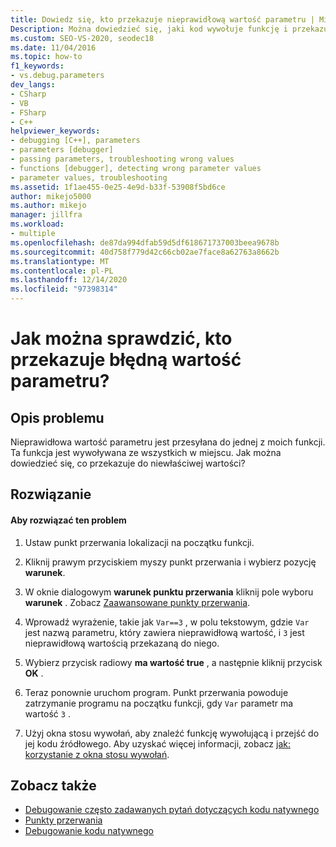 ```yaml
---
title: Dowiedz się, kto przekazuje nieprawidłową wartość parametru | Microsoft Docs
Description: Można dowiedzieć się, jaki kod wywołuje funkcję i przekazując niepoprawną wartość parametru. Dowiedz się, jak to zrobić za pomocą warunkowego punktu przerwania.
ms.custom: SEO-VS-2020, seodec18
ms.date: 11/04/2016
ms.topic: how-to
f1_keywords:
- vs.debug.parameters
dev_langs:
- CSharp
- VB
- FSharp
- C++
helpviewer_keywords:
- debugging [C++], parameters
- parameters [debugger]
- passing parameters, troubleshooting wrong values
- functions [debugger], detecting wrong parameter values
- parameter values, troubleshooting
ms.assetid: 1f1ae455-0e25-4e9d-b33f-53908f5bd6ce
author: mikejo5000
ms.author: mikejo
manager: jillfra
ms.workload:
- multiple
ms.openlocfilehash: de87da994dfab59d5df618671737003beea9678b
ms.sourcegitcommit: 40d758f779d42c66cb02ae7face8a62763a8662b
ms.translationtype: MT
ms.contentlocale: pl-PL
ms.lasthandoff: 12/14/2020
ms.locfileid: "97398314"
---
```

# <a name="how-can-i-find-out-who-is-passing-a-wrong-parameter-value"></a>Jak można sprawdzić, kto przekazuje błędną wartość parametru?
## <a name="problem-description"></a>Opis problemu
 Nieprawidłowa wartość parametru jest przesyłana do jednej z moich funkcji. Ta funkcja jest wywoływana ze wszystkich w miejscu. Jak można dowiedzieć się, co przekazuje do niewłaściwej wartości?

## <a name="solution"></a>Rozwiązanie

#### <a name="to-resolve-this-problem"></a>Aby rozwiązać ten problem

1. Ustaw punkt przerwania lokalizacji na początku funkcji.

2. Kliknij prawym przyciskiem myszy punkt przerwania i wybierz pozycję **warunek**.

3. W oknie dialogowym **warunek punktu przerwania** kliknij pole wyboru **warunek** . Zobacz [Zaawansowane punkty przerwania](../debugger/using-breakpoints.md#BKMK_Specify_a_breakpoint_condition_using_a_code_expression).

4. Wprowadź wyrażenie, takie jak `Var==3` , w polu tekstowym, gdzie `Var` jest nazwą parametru, który zawiera nieprawidłową wartość, i `3` jest nieprawidłową wartością przekazaną do niego.

5. Wybierz przycisk radiowy **ma wartość true** , a następnie kliknij przycisk **OK** .

6. Teraz ponownie uruchom program. Punkt przerwania powoduje zatrzymanie programu na początku funkcji, gdy `Var` parametr ma wartość `3` .

7. Użyj okna stosu wywołań, aby znaleźć funkcję wywołującą i przejść do jej kodu źródłowego. Aby uzyskać więcej informacji, zobacz [jak: korzystanie z okna stosu wywołań](../debugger/how-to-use-the-call-stack-window.md).

## <a name="see-also"></a>Zobacz także
- [Debugowanie często zadawanych pytań dotyczących kodu natywnego](../debugger/debugging-native-code-faqs.md)
- [Punkty przerwania](/previous-versions/ktf38f66(v=vs.100))
- [Debugowanie kodu natywnego](../debugger/debugging-native-code.md)